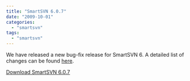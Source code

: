 ```yaml
---
title: "SmartSVN 6.0.7"
date: "2009-10-01"
categories: 
  - "smartsvn"
tags: 
  - "smartsvn"
---
```


We have released a new bug-fix release for SmartSVN 6. A detailed list of changes can be found [here](http://www.syntevo.com/smartsvn/changelog.txt).

[Download SmartSVN 6.0.7](http://www.syntevo.com/smartsvn/download.html)
